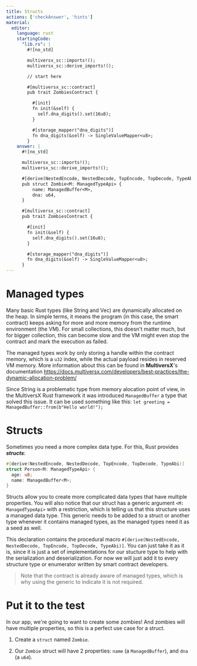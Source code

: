 ```yaml
---
title: Structs
actions: ['checkAnswer', 'hints']
material:
  editor:
    language: rust
    startingCode:
      "lib.rs": |
        #![no_std]

        multiversx_sc::imports!();
        multiversx_sc::derive_imports!();

        // start here

        #[multiversx_sc::contract]
        pub trait ZombiesContract {

          #[init]
          fn init(&self) {
            self.dna_digits().set(16u8);
          }

          #[storage_mapper("dna_digits")]
          fn dna_digits(&self) -> SingleValueMapper<u8>;
        }
    answer: |
      #![no_std]

      multiversx_sc::imports!();
      multiversx_sc::derive_imports!();

      #[derive(NestedEncode, NestedDecode, TopEncode, TopDecode, TypeAbi)]
      pub struct Zombie<M: ManagedTypeApi> {
          name: ManagedBuffer<M>,
          dna: u64,
      }

      #[multiversx_sc::contract]
      pub trait ZombiesContract {

        #[init]
        fn init(&self) {
          self.dna_digits().set(16u8);
        }

        #[storage_mapper("dna_digits")]
        fn dna_digits(&self) -> SingleValueMapper<u8>;
      }
---
```


# Managed types

Many basic Rust types (like String and Vec<T>) are dynamically allocated on the heap. In simple terms, it means the program (in this case, the smart contract) keeps asking for more and more memory from the runtime environment (the VM). For small collections, this doesn't matter much, but for bigger collection, this can become slow and the VM might even stop the contract and mark the execution as failed.

The managed types work by only storing a handle within the contract memory, which is a `u32` index, while the actual payload resides in reserved VM memory. More information about this can be found in **MultiversX**'s documentation https://docs.multiversx.com/developers/best-practices/the-dynamic-allocation-problem/

Since String is a problematic type from memory alocation point of view, in the MultiversX Rust framework it was introduced `ManagedBuffer` a type that solved this issue. It can be used something like this: `let greeting = ManagedBuffer::from(b"Hello world!");`

# Structs

Sometimes you need a more complex data type. For this, Rust provides **_structs_**:

```rust
#[derive(NestedEncode, NestedDecode, TopEncode, TopDecode, TypeAbi)]
struct Person<M: ManagedTypeApi> {
  age: u8;
  name: ManagedBuffer<M>;
}

```

Structs allow you to create more complicated data types that have multiple properties.
You will also notice that our struct has a generic argument `<M: ManagedTypeApi>` with a restriction, which is telling us that this structure uses a managed data type. This generic needs to be added to a struct or another type whenever it contains managed types, as the managed types need it as a seed as well.

This declaration contains the procedural macro `#[derive(NestedEncode, NestedDecode, TopEncode, TopDecode, TypeAbi)]`. You can just take it as it is, since it is just a set of implementations for our stucture type to help with the serialization and deserialization. For now we will just add it to every structure type or enumerator written by smart contract developers. 

> Note that the contract is already aware of managed types, which is why using the generic to indicate it is not required.

# Put it to the test

In our app, we're going to want to create some zombies! And zombies will have multiple properties, so this is a perfect use case for a struct.

1. Create a `struct` named `Zombie`.

2. Our `Zombie` struct will have 2 properties: `name` (a `ManagedBuffer`), and `dna` (a `u64`).
